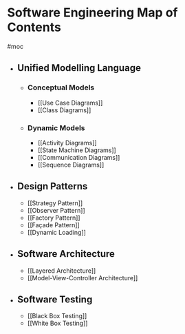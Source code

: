 # Software Engineering Map of Contents
#moc 
- ## Unified Modelling Language
	- ### Conceptual Models
		- [[Use Case Diagrams]]
		- [[Class Diagrams]]
	- ### Dynamic Models
		- [[Activity Diagrams]]
		- [[State Machine Diagrams]]
		- [[Communication Diagrams]]
		- [[Sequence Diagrams]]
- ## Design Patterns
	- [[Strategy Pattern]]
	- [[Observer Pattern]]
	- [[Factory Pattern]]
	- [[Façade Pattern]]
	- [[Dynamic Loading]]
- ## Software Architecture
	- [[Layered Architecture]]
	- [[Model-View-Controller Architecture]]
- ## Software Testing
	- [[Black Box Testing]]
	- [[White Box Testing]]